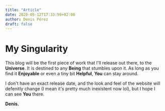 ```yaml
---
title: "Article"
date: 2020-05-12T17:33:59+02:00
author: Denis Pérez
draft: false
---
```


# My Singularity
This blog will be the first piece of work that I'll release out there, to the **Universe**.
It is destined to any **Being** that stumbles upon it. As long as you find it **Enjoyable** or even a tiny bit **Helpful**, **You** can stay around.

I don't have an exact release date, and the look and feel of the website will defenitly change (I mean it's pretty much inexistent now lol), but I hope I can see **You** there.

**Denis.**